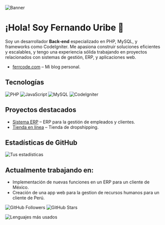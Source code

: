 ![Banner](https://ferrcode.com/imagenes/img/ferrcode.jpg)


# ¡Hola! Soy Fernando Uribe 👋

Soy un desarrollador **Back-end** especializado en PHP, MySQL, y frameworks como CodeIgniter. Me apasiona construir soluciones eficientes y escalables, y tengo una experiencia sólida trabajando en proyectos relacionados con sistemas de gestión, ERP, y aplicaciones web.

- [ferrcode.com](https://ferrcode.com/) – Mi blog personal.

## Tecnologías

![PHP](https://img.shields.io/badge/PHP-777BB4?style=for-the-badge&logo=php&logoColor=white)
![JavaScript](https://img.shields.io/badge/JavaScript-323330?style=for-the-badge&logo=javascript&logoColor=F7DF1E)
![MySQL](https://img.shields.io/badge/MySQL-4479A1?style=for-the-badge&logo=mysql&logoColor=white)
![CodeIgniter](https://img.shields.io/badge/CodeIgniter-E34F26?style=for-the-badge&logo=codeigniter&logoColor=white)

## Proyectos destacados

- [Sistema ERP](https://github.com/ferrcode1/ERP-System) – ERP para la gestión de empleados y clientes.
- [Tienda en línea](https://github.com/ferrcode1/online-store) – Tienda de dropshipping.

## Estadísticas de GitHub

![Tus estadísticas](https://github-readme-stats.vercel.app/api?username=ferrcode1&show_icons=true&theme=radical)


## Actualmente trabajando en:

- Implementación de nuevas funciones en un ERP para un cliente de México.
- Creación de una app web para la gestion de recursos humanos para un cliente de Perú.

![GitHub Followers](https://img.shields.io/github/followers/ferrcode1?label=Followers&style=social)
![GitHub Stars](https://img.shields.io/github/stars/ferrcode1?label=Stars&style=social)

![Lenguajes más usados](https://github-readme-stats.vercel.app/api/top-langs/?username=ferrcode1&layout=compact&theme=radical)

